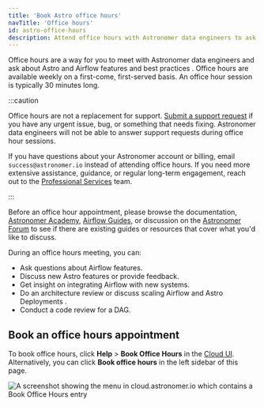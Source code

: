 ```yaml
---
title: 'Book Astro office hours'
navTitle: 'Office hours'
id: astro-office-hours
description: Attend office hours with Astronomer data engineers to ask non-support questions about Airflow.
---
```


Office hours are a way for you to meet with Astronomer data engineers and ask about Astro and Airflow features and best practices . Office hours are available weekly on a first-come, first-served basis. An office hour session is typically 30 minutes long. 

:::caution

Office hours are not a replacement for support. [Submit a support request](astro-support.md) if you have any urgent issue, bug, or something that needs fixing. Astronomer data engineers will not be able to answer support requests during office hour sessions.

If you have questions about your Astronomer account or billing, email `success@astronomer.io` instead of attending office hours. If you need more extensive assistance, guidance, or regular long-term engagement, reach out to the [Professional Services](https://www.astronomer.io/professional-services/) team.

:::

Before an office hour appointment, please browse the documentation, [Astronomer Academy](https://academy.astronomer.io/), [Airflow Guides](https://docs.astronomer.io/learn/), or discussion on the [Astronomer Forum](https://forum.astronomer.io) to see if there are existing guides or resources that cover what you'd like to discuss. 

During an office hours meeting, you can:

- Ask questions about Airflow features.
- Discuss new Astro features or provide feedback.
- Get insight on integrating Airflow with new systems.
- Do an architecture review or discuss scaling Airflow and Astro Deployments .
- Conduct a code review for a DAG.

## Book an office hours appointment 

To book office hours, click **Help** > **Book Office Hours** in the [Cloud UI](https://cloud.astronomer.io). Alternatively, you can click **Book office hours** in the left sidebar of this page.

![A screenshot showing the menu in cloud.astronomer.io which contains a Book Office Hours entry](/img/docs/office_hours.jpg)
